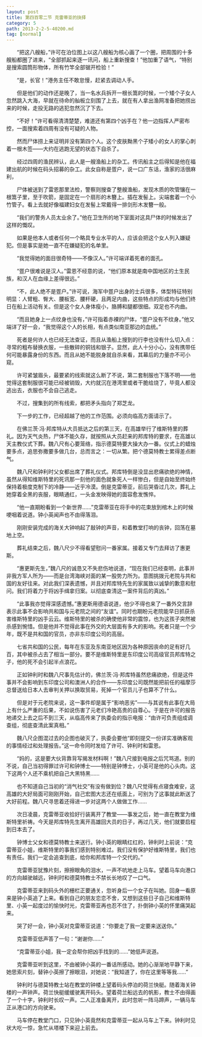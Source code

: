 ```yaml
---
layout: post
title: 第四百零二节 克雷蒂亚的抉择
category: 5
path: 2013-2-2-5-40200.md
tag: [normal]
---
```


　　“把这八艘船，”许可在泊位图上以这八艘船为核心画了一个圈，把周围的十多艘船都圈了进来，“全部抓起来逐一讯问，船上重新搜查！”他加重了语气，“特别是搜索圆筒形物体，所有竹竿全部锯开检验！”

　　“是，长官！”港务主任不敢怠慢，赶紧去调动人手。

　　但是他们的动作还是晚了，当一名水兵拆开一根长篙的时候，一个矮个子女人忽然跳入大海，早就在待命的舢板立刻围了上去，就在有人拿出渔网准备把她捞出来的时候，走投无路的逃犯忽然沉了下去。

　　“不好！”许可看得清清楚楚，难道还有第四个凶手在？他一边指挥人严密布控，一面搜索着四周有没有可疑的人物。

　　然而尸体捞上来证明并没有第四个人。这个皮肤黝黑个子矮小的女人的掌心刺着一根木签——大约在逃跑无望的状态下自杀了。

　　经过四周的渔民辨认，此人是一艘渔船上的杂工。传讯船主之后得知是他在福建出航的时候在码头招募的杂工。此女自称是疍户，说一口广东话，渔家的活很麻利，

　　尸体被送到了雷恩那里法检，警察则搜查了整艘渔船，发现木质的吹管镶在一根篙子里，至于吹箭，是固定在一个扇形的木簪上。插在发髻上。尖端套着一个小竹管子。看上去就好像福建妇女在发髻上常戴得一排剑形木发簪一般。

　　“我们的警务人员太业余了。”他在卫生所的地下室面对这具尸体的时候发出了这样的慨叹。

　　如果是他本人或者任何一个略具专业水平的人，应该会把这个女人列入嫌疑犯。但是事实是她一直不在嫌疑犯的名单里。

　　“我觉得她的面目很奇特——不像汉人。”许可端详着死者的面孔。

　　“疍户很难说是汉人。”雷恩不经意的说，“他们原本就是南中国地区的土生民族，和汉人在血缘上差得很远。”

　　“不，此人绝不是疍户。”许可说，海军中疍户出身的士兵很多，体型特征特别明显：人臂粗、臀大、腰板宽、腰杆硬，且两足内曲，这些特点的形成均与他们终日在船上活动有关。但是这个女人身体瘦小，胳膊和腿都很细。双足也不内曲。

　　“而且她身上一点纹身也没有，”许可指着赤裸的尸体，“疍户没有不纹身。”他又端详了好一会，“我觉得这个人的长相，有点类似南亚那边的血统。”

　　死者是何许人也已经无法查证，而且从渔船上搜到的行李也没有什么切入点：寻常的粗布替换衣服，一些散碎的铜钱和银子。显然，此人十分小心，没有携带任何可能暴露身份的东西。而且从她不能脱身就自杀来看，其幕后的力量亦不可小窥。

　　许可紧皱眉头，最要紧的线索就这么断了不说，第二套制服也下落不明——他觉得这套制服很可能已经被销毁，大约就沉在港湾里或者干脆给烧了，毕竟人都没逃出去，衣服也不会自己逃走。

　　不过，搜集到的所有线索，都把矛头指向了郑芝龙。

　　下一步的工作，已经超越了他的工作范围。必须向临高方面请示了。

　　在佛兰茨·冯·邦库特从大员抵达之后的第三天，在高雄举行了维斯特里的葬礼。因为天气炎热，尸体不能久存，就按照从大员赶来的邦库特的要求，在高雄以天主教仪式下葬。魏八尺有心要笼络，指示德莫特要大操大办一番。仪式上的蜡烛要多点，追思弥撒要多做几台，总而言之：一切从繁。把个德莫特教士累得差点断气。

　　魏八尺和钟利时父女都出席了葬礼仪式。邦库特倒是没显出悲痛欲绝的神情，虽然从得知维斯特里的死讯那一刻他的面色就象死人一样惨白，但是自始至终始终保持着极度克制下的冷静——近乎冷漠。倒是克雷蒂亚，前后哭昏过几次，葬礼上她穿着全黑的丧服，眼睛通红，一头金发映得她的面容愈发憔悴。

　　“他一直期盼看到一个新世界……”克雷蒂亚在将手中的花束放到棺木上的时候哽咽着说道。钟小英闻声也不由得落泪。

　　刚刚安装完成的海关大钟响起了敲钟的声音，和着教堂打响的丧钟，回荡在墓地上空。

　　葬礼结束之后，魏八尺少不得看望慰问一番家属。接着又专门去拜访了惠更斯。

　　“惠更斯先生，”魏八尺的诚恳又不失悲伤地说道，“现在我们已经查明，此事并非我方军人所为——而是台湾海峡对面的某一股势力所为。意图挑拨元老院与共和国的友好往来。对此我们深表遗憾，并且对邦库特先生的家属致以诚挚的歉意和慰问。我们将着力于将凶手缉拿归案。以彻底查清这一案件背后的真凶。”

　　“此事我亦觉得深感遗憾。”惠更斯用德语说道，他少不得也来了一番外交言辞表示此事不会影响共和国与元老院之间的“友谊”。同时也期盼元老院能早日抓获杀害维斯特里的凶手云云。维斯特里的被杀的确使他非常的震惊，也为这孩子突然被杀感到惋惜。但是他并不觉得此事在外交的大层面有多大的影响。死者只是一个少年，既不是共和国的官员，亦非东印度公司的高层。

　　七省共和国的公民，每年在东亚及东南亚地区因为各种原因丧命的足有好几百，其中被杀占去了相当一部分。要不是维斯特里是东印度公司高级官员邦库特之子，他的死不会引起半点浪花。

　　正如钟利时和魏八尺事先估计的，佛兰茨·冯·邦库特虽然悲痛欲绝，但是这件事并不会影响到东印度公司和澳洲人的合作——东印度公司既然能把前任的福摩莎总督送给日本人去审判关押以换取贸易，死掉一个官员儿子也算不了什么。

　　但是对于元老院来说，这一事件却是属于“影响恶劣”——与其说有此事在大局上有什么严重的后果，不如说伤害了元老们冷艳高贵的自尊心。于是在许可的报告地递交上去之后不到三天，从临高传来了执委会的指示电报：“由许可负责组成调查组，彻底查清此案真相。”

　　魏八尺企图混过去的企图也破灭了，执委会要他“即刻提交一份详实准确客观的事情经过和处理报告。”这一命令同时发给了许可、钟利时和雷恩。

　　“妈的，这是要大伙背靠背写揭发材料啊！”魏八尺接到电报之后咒骂道。别的不说，自己当初得罪过许可和钟博士——特别是钟博士，小英可是他的心头肉。这下这两个人还不乘机把自己大黑特黑……

　　也不知道自己当初的“消气社交”有没有做到位？魏八尺觉得有点寝食难安，这高雄的大好局面可刚刚开始，自己宏图大志还在纸面上，可别为了这事就此断送了大好前程。魏八尺寻思着还得进一步对这两个人做做工作……

　　次日凌晨，克雷蒂亚收拾好行装离开了教堂——事发之后，她一直在教堂为维斯特里祈祷。今天是邦库特先生离开高雄回大员的日子，再过几天，他们就要启程到日本去了。

　　钟博士父女和德莫特教士来送行。钟小英的眼睛红红的，钟利时上前说：“克雷蒂亚小姐，维斯特里的事我们感到特别难过。我们没有保护好维斯特里，我们也有责任。我们一定会追查到底，给你和邦库特一个交代的。”

　　克雷蒂亚犹豫片刻，擦擦眼角的泪水，一声不吭地走上马车。望着马车向港口的方向越驶越远，钟利时和德莫特教士不禁长长地叹了一口气。

　　克雷蒂亚来到码头外的栅栏正要通关，忽听身后一个女子在叫她。回身一看原来是钟小英追了上来。看到自己的朋友恋恋不舍，又想到这些日子自己和维斯特里、小英一起度过的愉快时光，克雷蒂亚再也忍不住了，扑倒钟小英的怀里痛哭起来。

　　哭了好一会，钟小英对克雷蒂亚说道：“你要走了我一定要来送送你。”

　　克雷蒂亚低声答了一句：“谢谢你……”

　　“克雷蒂亚小姐，我一定会帮你把凶手找到的……”她低声说道。

　　克雷蒂亚听到这里，不由被钟小英的一番话所感动。她的心渐渐地平静下来，她思索片刻，替钟小英擦了擦眼泪，对她说：“我知道了，你在这里等等我……”

　　钟利时与德莫特教士站在教堂的钟楼上望着码头停泊的荷兰快艇。随着海关钟楼的一声钟声。荷兰快艇缓缓驶离开码头。望着荷兰船远去的帆影，教士不由得画了一个十字，钟利时长叹一声。二人正准备离开，此时忽听一阵马蹄声，一辆马车正从港口的方向驶来。

　　马车停在教堂门口，只见钟小英竟然和克雷蒂亚一起从马车上下来。钟利时见状大吃一惊，急忙从塔楼下来迎上前去。
